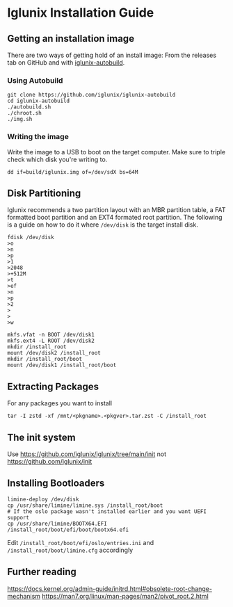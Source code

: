 # Iglunix Installation Guide

## Getting an installation image
There are two ways of getting hold of an install image: From the releases tab on
GitHub and with [iglunix-autobuild](https://github.com/iglunix/iglunix-autobuild).

### Using Autobuild
```
git clone https://github.com/iglunix/iglunix-autobuild
cd iglunix-autobuild
./autobuild.sh
./chroot.sh
./img.sh
```

### Writing the image
Write the image to a USB to boot on the target computer.
Make sure to triple check which disk you're writing to.
```
dd if=build/iglunix.img of=/dev/sdX bs=64M
```

## Disk Partitioning
Iglunix recommends a two partition layout with an MBR partition table, a FAT
formatted boot partition and an EXT4 formated root partition. The following
is a guide on how to do it where `/dev/disk` is the target install disk.
```
fdisk /dev/disk
>o
>n
>p
>1
>2048
>+512M
>t
>ef
>n
>p
>2
>
>
>w

mkfs.vfat -n BOOT /dev/disk1
mkfs.ext4 -L ROOT /dev/disk2
mkdir /install_root
mount /dev/disk2 /install_root
mkdir /install_root/boot
mount /dev/disk1 /install_root/boot
```

## Extracting Packages
For any packages you want to install
```
tar -I zstd -xf /mnt/<pkgname>.<pkgver>.tar.zst -C /install_root
```

## The init system
Use https://github.com/iglunix/iglunix/tree/main/init not https://github.com/iglunix/init

## Installing Bootloaders

```
limine-deploy /dev/disk
cp /usr/share/limine/limine.sys /install_root/boot
# If the oslo package wasn't installed earlier and you want UEFI support
cp /usr/share/limine/BOOTX64.EFI /install_root/boot/efi/boot/bootx64.efi
```
Edit `/install_root/boot/efi/oslo/entries.ini` and `/install_root/boot/limine.cfg`
accordingly


## Further reading

https://docs.kernel.org/admin-guide/initrd.html#obsolete-root-change-mechanism
https://man7.org/linux/man-pages/man2/pivot_root.2.html
